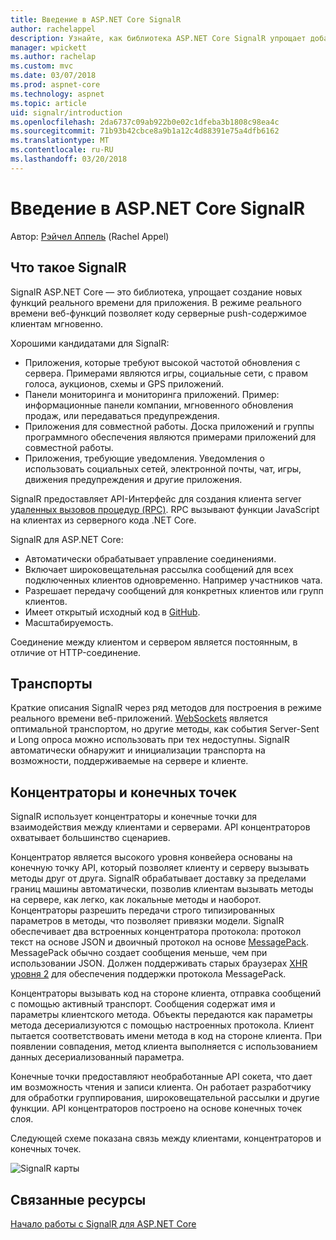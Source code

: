 ```yaml
---
title: Введение в ASP.NET Core SignalR
author: rachelappel
description: Узнайте, как библиотека ASP.NET Core SignalR упрощает добавление функциональности в реальном времени веб-приложения.
manager: wpickett
ms.author: rachelap
ms.custom: mvc
ms.date: 03/07/2018
ms.prod: aspnet-core
ms.technology: aspnet
ms.topic: article
uid: signalr/introduction
ms.openlocfilehash: 2da6737c09ab922b0e02c1dfeba3b1808c98ea4c
ms.sourcegitcommit: 71b93b42cbce8a9b1a12c4d88391e75a4dfb6162
ms.translationtype: MT
ms.contentlocale: ru-RU
ms.lasthandoff: 03/20/2018
---
```

# <a name="introduction-to-aspnet-core-signalr"></a>Введение в ASP.NET Core SignalR

Автор: [Рэйчел Аппель](https://twitter.com/rachelappel) (Rachel Appel)

## <a name="what-is-signalr"></a>Что такое SignalR

SignalR ASP.NET Core — это библиотека, упрощает создание новых функций реального времени для приложения. В режиме реального времени веб-функций позволяет коду серверные push-содержимое клиентам мгновенно.

Хорошими кандидатами для SignalR:

* Приложения, которые требуют высокой частотой обновления с сервера. Примерами являются игры, социальные сети, с правом голоса, аукционов, схемы и GPS приложений.
* Панели мониторинга и мониторинга приложений. Пример: информационные панели компании, мгновенного обновления продаж, или передаваться предупреждения.
* Приложения для совместной работы. Доска приложений и группы программного обеспечения являются примерами приложений для совместной работы.
* Приложения, требующие уведомления. Уведомления о использовать социальных сетей, электронной почты, чат, игры, движения предупреждения и другие приложения.

SignalR предоставляет API-Интерфейс для создания клиента server [удаленных вызовов процедур (RPC)](https://wikipedia.org/wiki/Remote_procedure_call). RPC вызывают функции JavaScript на клиентах из серверного кода .NET Core.

SignalR для ASP.NET Core:

* Автоматически обрабатывает управление соединениями.
* Включает широковещательная рассылка сообщений для всех подключенных клиентов одновременно. Например участников чата.
* Разрешает передачу сообщений для конкретных клиентов или групп клиентов.
* Имеет открытый исходный код в [GitHub](https://github.com/aspnet/signalr).
* Масштабируемость.

Соединение между клиентом и сервером является постоянным, в отличие от HTTP-соединение.

## <a name="transports"></a>Транспорты

Краткие описания SignalR через ряд методов для построения в режиме реального времени веб-приложений. [WebSockets](https://tools.ietf.org/html/rfc7118) является оптимальной транспортом, но другие методы, как события Server-Sent и Long опроса можно использовать при тех недоступны. SignalR автоматически обнаружит и инициализации транспорта на возможности, поддерживаемые на сервере и клиенте.

## <a name="hubs-and-endpoints"></a>Концентраторы и конечных точек

SignalR использует концентраторы и конечные точки для взаимодействия между клиентами и серверами. API концентраторов охватывает большинство сценариев.

Концентратор является высокого уровня конвейера основаны на конечную точку API, который позволяет клиенту и серверу вызывать методы друг от друга. SignalR обрабатывает доставку за пределами границ машины автоматически, позволив клиентам вызывать методы на сервере, как легко, как локальные методы и наоборот. Концентраторы разрешить передачи строго типизированных параметров в методы, что позволяет привязки модели. SignalR обеспечивает два встроенных концентратора протокола: протокол текст на основе JSON и двоичный протокол на основе [MessagePack](https://msgpack.org/).  MessagePack обычно создает сообщения меньше, чем при использовании JSON. Должен поддерживать старых браузерах [XHR уровня 2](https://caniuse.com/#feat=xhr2) для обеспечения поддержки протокола MessagePack.

Концентраторы вызывать код на стороне клиента, отправка сообщений с помощью активный транспорт. Сообщения содержат имя и параметры клиентского метода. Объекты передаются как параметры метода десериализуются с помощью настроенных протокола. Клиент пытается соответствовать имени метода в код на стороне клиента. При появлении совпадения, метод клиента выполняется с использованием данных десериализованный параметра.

Конечные точки предоставляют необработанные API сокета, что дает им возможность чтения и записи клиента. Он работает разработчику для обработки группирования, широковещательной рассылки и другие функции. API концентраторов построено на основе конечных точек слоя.

Следующей схеме показана связь между клиентами, концентраторов и конечных точек.

![SignalR карты](introduction/_static/signalr-core-architecture.png)

## <a name="related-resources"></a>Связанные ресурсы

[Начало работы с SignalR для ASP.NET Core](xref:signalr/get-started)
